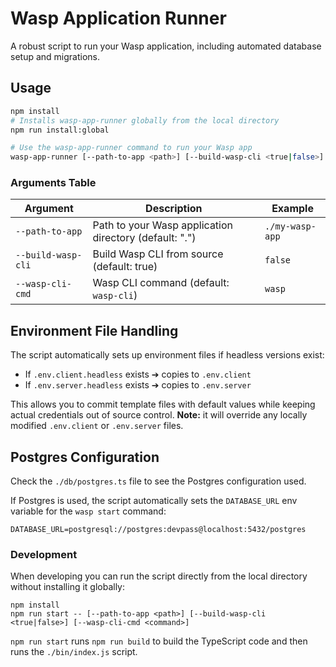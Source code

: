 # Wasp Application Runner

A robust script to run your Wasp application, including automated database setup and migrations.

## Usage

```bash
npm install
# Installs wasp-app-runner globally from the local directory
npm run install:global

# Use the wasp-app-runner command to run your Wasp app
wasp-app-runner [--path-to-app <path>] [--build-wasp-cli <true|false>] [--wasp-cli-cmd <command>]
```

### Arguments Table

| Argument           | Description                                            | Example         |
| ------------------ | ------------------------------------------------------ | --------------- |
| `--path-to-app`    | Path to your Wasp application directory (default: ".") | `./my-wasp-app` |
| `--build-wasp-cli` | Build Wasp CLI from source (default: true)             | `false`         |
| `--wasp-cli-cmd`   | Wasp CLI command (default: `wasp-cli`)                 | `wasp`          |

## Environment File Handling

The script automatically sets up environment files if headless versions exist:

- If `.env.client.headless` exists ➔ copies to `.env.client`
- If `.env.server.headless` exists ➔ copies to `.env.server`

This allows you to commit template files with default values while keeping actual credentials out of source control. **Note:** it will override any locally modified `.env.client` or `.env.server` files.

## Postgres Configuration

Check the `./db/postgres.ts` file to see the Postgres configuration used.

If Postgres is used, the script automatically sets the `DATABASE_URL` env variable for the `wasp start` command:

```
DATABASE_URL=postgresql://postgres:devpass@localhost:5432/postgres
```

### Development

When developing you can run the script directly from the local directory without installing it globally:

```
npm install
npm run start -- [--path-to-app <path>] [--build-wasp-cli <true|false>] [--wasp-cli-cmd <command>]
```

`npm run start` runs `npm run build` to build the TypeScript code and then runs the `./bin/index.js` script.
